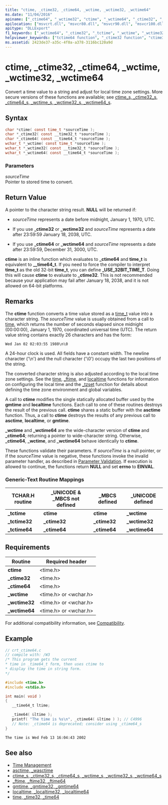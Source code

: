 ```yaml
---
title: "ctime, _ctime32, _ctime64, _wctime, _wctime32, _wctime64"
ms.date: "11/04/2016"
apiname: ["_ctime64", "_wctime32", "ctime", "_wctime64", "_ctime32", "_wctime"]
apilocation: ["msvcrt.dll", "msvcr80.dll", "msvcr90.dll", "msvcr100.dll", "msvcr100_clr0400.dll", "msvcr110.dll", "msvcr110_clr0400.dll", "msvcr120.dll", "msvcr120_clr0400.dll", "ucrtbase.dll", "api-ms-win-crt-time-l1-1-0.dll"]
apitype: "DLLExport"
f1_keywords: ["_wctime64", "_ctime32", "_tctime", "_wctime", "_wctime32", "_tctime64", "_ctime64", "ctime"]
helpviewer_keywords: ["tctime64 function", "_ctime32 function", "ctime32 function", "_wctime function", "wctime64 function", "_tctime64 function", "_tctime32 function", "_ctime64 function", "_wctime64 function", "ctime function", "wctime32 function", "ctime64 function", "_wctime32 function", "_tctime function", "tctime32 function", "tctime function", "wctime function", "time, converting"]
ms.assetid: 2423de37-a35c-4f0a-a378-3116bc120a9d
---
```

# ctime, _ctime32, _ctime64, _wctime, _wctime32, _wctime64

Convert a time value to a string and adjust for local time zone settings. More secure versions of these functions are available; see [ctime_s, _ctime32_s, _ctime64_s, _wctime_s, _wctime32_s, _wctime64_s](ctime-s-ctime32-s-ctime64-s-wctime-s-wctime32-s-wctime64-s.md).

## Syntax

```C
char *ctime( const time_t *sourceTime );
char *_ctime32( const __time32_t *sourceTime );
char *_ctime64( const __time64_t *sourceTime );
wchar_t *_wctime( const time_t *sourceTime );
wchar_t *_wctime32( const __time32_t *sourceTime );
wchar_t *_wctime64( const __time64_t *sourceTime );
```

### Parameters

*sourceTime*<br/>
Pointer to stored time to convert.

## Return Value

A pointer to the character string result. **NULL** will be returned if:

- *sourceTime* represents a date before midnight, January 1, 1970, UTC.

- If you use **_ctime32** or **_wctime32** and *sourceTime* represents a date after 23:59:59 January 18, 2038, UTC.

- If you use **_ctime64** or **_wctime64** and *sourceTime* represents a date after 23:59:59, December 31, 3000, UTC.

**ctime** is an inline function which evaluates to **_ctime64** and **time_t** is equivalent to **__time64_t**. If you need to force the compiler to interpret **time_t** as the old 32-bit **time_t**, you can define **_USE_32BIT_TIME_T**. Doing this will cause **ctime** to evaluate to **_ctime32**. This is not recommended because your application may fail after January 18, 2038, and it is not allowed on 64-bit platforms.

## Remarks

The **ctime** function converts a time value stored as a [time_t](../../c-runtime-library/standard-types.md) value into a character string. The *sourceTime* value is usually obtained from a call to [time](time-time32-time64.md), which returns the number of seconds elapsed since midnight (00:00:00), January 1, 1970, coordinated universal time (UTC). The return value string contains exactly 26 characters and has the form:

```Output
Wed Jan 02 02:03:55 1980\n\0
```

A 24-hour clock is used. All fields have a constant width. The newline character ('\n') and the null character ('\0') occupy the last two positions of the string.

The converted character string is also adjusted according to the local time zone settings. See the [time](time-time32-time64.md), [_ftime](ftime-ftime32-ftime64.md), and [localtime](localtime-localtime32-localtime64.md) functions for information on configuring the local time and the [_tzset](tzset.md) function for details about defining the time zone environment and global variables.

A call to **ctime** modifies the single statically allocated buffer used by the **gmtime** and **localtime** functions. Each call to one of these routines destroys the result of the previous call. **ctime** shares a static buffer with the **asctime** function. Thus, a call to **ctime** destroys the results of any previous call to **asctime**, **localtime**, or **gmtime**.

**_wctime** and **_wctime64** are the wide-character version of **ctime** and **_ctime64**; returning a pointer to wide-character string. Otherwise, **_ctime64**, **_wctime**, and **_wctime64** behave identically to **ctime**.

These functions validate their parameters. If *sourceTime* is a null pointer, or if the *sourceTime* value is negative, these functions invoke the invalid parameter handler, as described in [Parameter Validation](../../c-runtime-library/parameter-validation.md). If execution is allowed to continue, the functions return **NULL** and set **errno** to **EINVAL**.

### Generic-Text Routine Mappings

|TCHAR.H routine|_UNICODE & _MBCS not defined|_MBCS defined|_UNICODE defined|
|---------------------|------------------------------------|--------------------|-----------------------|
|**_tctime**|**ctime**|**ctime**|**_wctime**|
|**_tctime32**|**_ctime32**|**_ctime32**|**_wctime32**|
|**_tctime64**|**_ctime64**|**_ctime64**|**_wctime64**|

## Requirements

|Routine|Required header|
|-------------|---------------------|
|**ctime**|\<time.h>|
|**_ctime32**|\<time.h>|
|**_ctime64**|\<time.h>|
|**_wctime**|\<time.h> or \<wchar.h>|
|**_wctime32**|\<time.h> or \<wchar.h>|
|**_wctime64**|\<time.h> or \<wchar.h>|

For additional compatibility information, see [Compatibility](../../c-runtime-library/compatibility.md).

## Example

```C
// crt_ctime64.c
// compile with: /W3
/* This program gets the current
* time in _time64_t form, then uses ctime to
* display the time in string form.
*/

#include <time.h>
#include <stdio.h>

int main( void )
{
   __time64_t ltime;

   _time64( &ltime );
   printf( "The time is %s\n", _ctime64( &ltime ) ); // C4996
   // Note: _ctime64 is deprecated; consider using _ctime64_s
}
```

```Output
The time is Wed Feb 13 16:04:43 2002
```

## See also

- [Time Management](../../c-runtime-library/time-management.md)
- [asctime, _wasctime](asctime-wasctime.md)
- [ctime_s, _ctime32_s, _ctime64_s, _wctime_s, _wctime32_s, _wctime64_s](ctime-s-ctime32-s-ctime64-s-wctime-s-wctime32-s-wctime64-s.md)
- [_ftime, _ftime32, _ftime64](ftime-ftime32-ftime64.md)
- [gmtime, _gmtime32, _gmtime64](gmtime-gmtime32-gmtime64.md)
- [localtime, _localtime32, _localtime64](localtime-localtime32-localtime64.md)
- [time, _time32, _time64](time-time32-time64.md)
